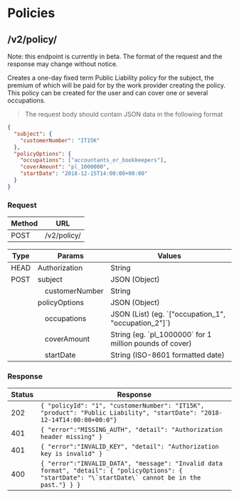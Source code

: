 # Policies

## /v2/policy/

Note: this endpoint is currently in beta. The format of the request and the response may change without notice.

Creates a one-day fixed term Public Liability policy for the subject, the premium of which will be paid for by the work
provider creating the policy. This policy can be created for the user and can cover one or several occupations.


> The request body should contain JSON data in the following format

```json
{
  "subject": {
    "customerNumber": "IT15K"
  },
  "policyOptions": {
    "occupations": ["accountants_or_bookkeepers"],
    "coverAmount": "pl_1000000",
    "startDate": "2018-12-15T14:00:00+00:00"
  }
}
```

### Request
 
 
 Method | URL |
------ | ---|
POST   | /v2/policy/ | 

 <table>
    <thead>
        <tr>
            <th>Type</th>
            <th colspan="2">Params</th>
            <th>Values</th>
        </tr>
    </thead>
    <tbody>
        <tr>
            <td>HEAD</td>
            <td colspan="2">Authorization</td>
            <td>String</td>
        </tr>
        <tr>
            <td>POST</td>
            <td colspan="2">subject</td>
            <td>JSON (Object)</td>
        </tr>
        <tr>
            <td></td>
            <td></td>
            <td>customerNumber</td>
            <td>String</td>
        </tr>
         <tr>
            <td></td>
            <td colspan="2">policyOptions</td>
            <td>JSON (Object)</td>
        </tr>
        <tr>
            <td></td>
            <td></td>
            <td>occupations</td>
            <td>JSON (List) (eg. `["occupation_1", "occupation_2"]`)</td>
        </tr>
        <tr>
            <td></td>
            <td></td>
            <td>coverAmount</td>
            <td>String (eg. `pl_1000000` for 1 million pounds of cover)</td>
        </tr>
        <tr>
            <td></td>
            <td></td>
            <td>startDate</td>
            <td>String (ISO-8601 formatted date)</td>
        </tr>
    </tbody>
</table>

### Response

Status | Response |
------ | ---------|
202 | ``` { "policyId": "1", "customerNumber": "IT15K", "product": "Public Liability", "startDate": "2018-12-14T14:00:00+00:0"} ```
401 | ```{ "error":"MISSING_AUTH", "detail": "Authorization header missing" }```
401 | ```{ "error":"INVALID_KEY", "detail": "Authorization key is invalid" }```
400 | ```{ "error":"INVALID_DATA", "message": "Invalid data format", "detail": { "policyOptions": { "startDate": "\`startDate\` cannot be in the past."} } }```
